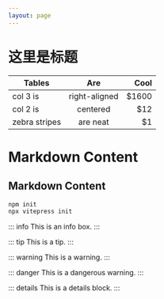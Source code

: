 ```yaml
---
layout: page
---
```


<script setup>
import ChildHeader from '/components/ChildHeader.vue'
</script>

<ChildHeader />

<div class="body_content">

# 这里是标题

| Tables        |      Are      |  Cool |
| ------------- | :-----------: | ----: |
| col 3 is      | right-aligned | $1600 |
| col 2 is      |   centered    |   $12 |
| zebra stripes |   are neat    |    $1 |

# Markdown Content

## Markdown Content

```sh
npm init
npx vitepress init
```

::: info
This is an info box.
:::

::: tip
This is a tip.
:::

::: warning
This is a warning.
:::

::: danger
This is a dangerous warning.
:::

::: details
This is a details block.
:::

</div>